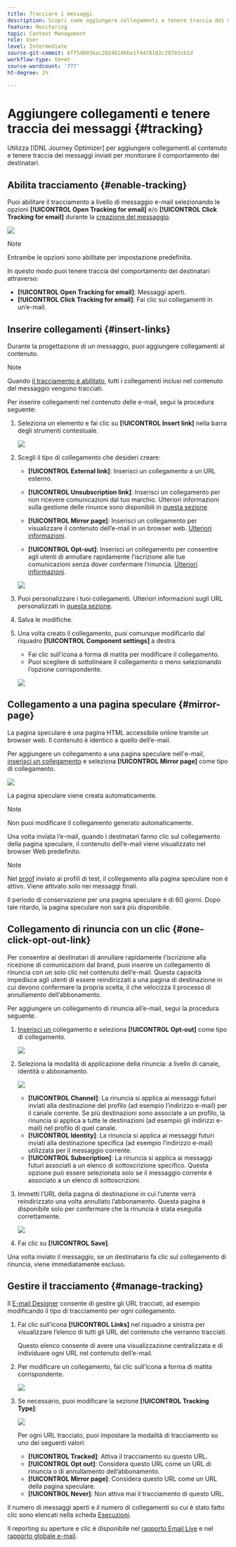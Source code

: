 ```yaml
---
title: Tracciare i messaggi
description: Scopri come aggiungere collegamenti e tenere traccia dei messaggi inviati
feature: Monitoring
topic: Content Management
role: User
level: Intermediate
source-git-commit: 6ff5d093bac20248106be1f4478102c29703cb1d
workflow-type: tm+mt
source-wordcount: '777'
ht-degree: 2%

---
```


# Aggiungere collegamenti e tenere traccia dei messaggi {#tracking}

Utilizza [!DNL Journey Optimizer] per aggiungere collegamenti al contenuto e tenere traccia dei messaggi inviati per monitorare il comportamento dei destinatari.

## Abilita tracciamento {#enable-tracking}

Puoi abilitare il tracciamento a livello di messaggio e-mail selezionando le opzioni **[!UICONTROL Open Tracking for email]** e/o **[!UICONTROL Click Tracking for email]** durante la [creazione del messaggio](create-message.md).

![](assets/message-tracking.png)

>[!NOTE]
>
>Entrambe le opzioni sono abilitate per impostazione predefinita.

In questo modo puoi tenere traccia del comportamento dei destinatari attraverso:
* **[!UICONTROL Open Tracking for email]**: Messaggi aperti.
* **[!UICONTROL Click Tracking for email]**: Fai clic sui collegamenti in un’e-mail.

## Inserire collegamenti {#insert-links}

Durante la progettazione di un messaggio, puoi aggiungere collegamenti al contenuto.

>[!NOTE]
>
>Quando [il tracciamento è abilitato](#enable-tracking), tutti i collegamenti inclusi nel contenuto del messaggio vengono tracciati.

Per inserire collegamenti nel contenuto delle e-mail, segui la procedura seguente:

1. Seleziona un elemento e fai clic su **[!UICONTROL Insert link]** nella barra degli strumenti contestuale.

   ![](assets/message-tracking-insert-link.png)

1. Scegli il tipo di collegamento che desideri creare:

   * **[!UICONTROL External link]**: Inserisci un collegamento a un URL esterno.

   * **[!UICONTROL Unsubscription link]**: Inserisci un collegamento per non ricevere comunicazioni dal tuo marchio. Ulteriori informazioni sulla gestione delle rinunce sono disponibili in [questa sezione](consent.md#opt-out-management).

   * **[!UICONTROL Mirror page]**: Inserisci un collegamento per visualizzare il contenuto dell’e-mail in un browser web. [Ulteriori informazioni](#mirror-page).

   * **[!UICONTROL Opt-out]**: Inserisci un collegamento per consentire agli utenti di annullare rapidamente l’iscrizione alle tue comunicazioni senza dover confermare l’rinuncia. [Ulteriori informazioni](#one-click-opt-out-link).

   ![](assets/message-tracking-links.png)

1. Puoi personalizzare i tuoi collegamenti. Ulteriori informazioni sugli URL personalizzati in [questa sezione](personalization/personalization-syntax.md).

1. Salva le modifiche.

1. Una volta creato il collegamento, puoi comunque modificarlo dal riquadro **[!UICONTROL Component settings]** a destra.

   * Fai clic sull’icona a forma di matita per modificare il collegamento.
   * Puoi scegliere di sottolineare il collegamento o meno selezionando l’opzione corrispondente.

   ![](assets/message-tracking-link-settings.png)

## Collegamento a una pagina speculare {#mirror-page}

La pagina speculare è una pagina HTML accessibile online tramite un browser web. Il contenuto è identico a quello dell’e-mail.

Per aggiungere un collegamento a una pagina speculare nell&#39;e-mail, [inserisci un collegamento](#insert-links) e seleziona **[!UICONTROL Mirror page]** come tipo di collegamento.

![](assets/message-tracking-mirror-page.png)

La pagina speculare viene creata automaticamente.

>[!NOTE]
>
>Non puoi modificare il collegamento generato automaticamente.

Una volta inviata l’e-mail, quando i destinatari fanno clic sul collegamento della pagina speculare, il contenuto dell’e-mail viene visualizzato nel browser Web predefinito.

>[!NOTE]
>
>Nel [proof](preview.md#send-proofs) inviato ai profili di test, il collegamento alla pagina speculare non è attivo. Viene attivato solo nei messaggi finali.

Il periodo di conservazione per una pagina speculare è di 60 giorni. Dopo tale ritardo, la pagina speculare non sarà più disponibile.

## Collegamento di rinuncia con un clic {#one-click-opt-out-link}

Per consentire ai destinatari di annullare rapidamente l’iscrizione alla ricezione di comunicazioni dal brand, puoi inserire un collegamento di rinuncia con un solo clic nel contenuto dell’e-mail. Questa capacità impedisce agli utenti di essere reindirizzati a una pagina di destinazione in cui devono confermare la propria scelta, il che velocizza il processo di annullamento dell’abbonamento.

Per aggiungere un collegamento di rinuncia all’e-mail, segui la procedura seguente.

1. [Inserisci un ](#insert-links) collegamento e seleziona  **[!UICONTROL Opt-out]** come tipo di collegamento.

   ![](assets/message-tracking-opt-out.png)

1. Seleziona la modalità di applicazione della rinuncia: a livello di canale, identità o abbonamento.

   ![](assets/message-tracking-opt-out-level.png)

   * **[!UICONTROL Channel]**: La rinuncia si applica ai messaggi futuri inviati alla destinazione del profilo (ad esempio l’indirizzo e-mail) per il canale corrente. Se più destinazioni sono associate a un profilo, la rinuncia si applica a tutte le destinazioni (ad esempio gli indirizzi e-mail) nel profilo di quel canale.
   * **[!UICONTROL Identity]**: La rinuncia si applica ai messaggi futuri inviati alla destinazione specifica (ad esempio l’indirizzo e-mail) utilizzata per il messaggio corrente.
   * **[!UICONTROL Subscription]**: La rinuncia si applica ai messaggi futuri associati a un elenco di sottoscrizione specifico. Questa opzione può essere selezionata solo se il messaggio corrente è associato a un elenco di sottoscrizioni.

1. Immetti l’URL della pagina di destinazione in cui l’utente verrà reindirizzato una volta annullato l’abbonamento. Questa pagina è disponibile solo per confermare che la rinuncia è stata eseguita correttamente.

   ![](assets/message-tracking-opt-out-confirmation.png)

1. Fai clic su **[!UICONTROL Save]**.

Una volta inviato il messaggio, se un destinatario fa clic sul collegamento di rinuncia, viene immediatamente escluso.

## Gestire il tracciamento {#manage-tracking}

Il [E-mail Designer](create-email-content.md) consente di gestire gli URL tracciati, ad esempio modificando il tipo di tracciamento per ogni collegamento.

1. Fai clic sull’icona **[!UICONTROL Links]** nel riquadro a sinistra per visualizzare l’elenco di tutti gli URL del contenuto che verranno tracciati.

   Questo elenco consente di avere una visualizzazione centralizzata e di individuare ogni URL nel contenuto dell’e-mail.

1. Per modificare un collegamento, fai clic sull’icona a forma di matita corrispondente.

   ![](assets/message-tracking-edit-links.png)

1. Se necessario, puoi modificare la sezione **[!UICONTROL Tracking Type]**:


   ![](assets/message-tracking-edit-a-link.png)

   Per ogni URL tracciato, puoi impostare la modalità di tracciamento su uno dei seguenti valori:

   * **[!UICONTROL Tracked]**: Attiva il tracciamento su questo URL.
   * **[!UICONTROL Opt out]**: Considera questo URL come un URL di rinuncia o di annullamento dell’abbonamento.
   * **[!UICONTROL Mirror page]**: Considera questo URL come un URL della pagina speculare.
   * **[!UICONTROL Never]**: Non attiva mai il tracciamento di questo URL.  <!--This information is saved: if the URL appears again in a future message, its tracking is automatically deactivated.-->

Il numero di messaggi aperti e il numero di collegamenti su cui è stato fatto clic sono elencati nella scheda [Esecuzioni](message-monitoring.md).

Il reporting su aperture e clic è disponibile nel [rapporto Email Live](reports/email-live-report.md) e nel [rapporto globale e-mail](reports/email-global-report.md).


